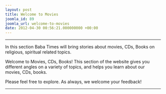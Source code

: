 ```yaml
---
layout: post
title: Welcome to Movies
joomla_id: 89
joomla_url: welcome-to-movies
date: 2012-04-30 00:56:21.000000000 +00:00
---
```

* * *

In this section Baba Times will bring stories about movies, CDs, Books on religious, spiritual related topics.

Welcome to Movies, CDs, Books! This section of the website gives you different angles on a variety of topics, and helps you learn about our movies, CDs, books.

Please feel free to explore. As always, we welcome your feedback!

* * *



